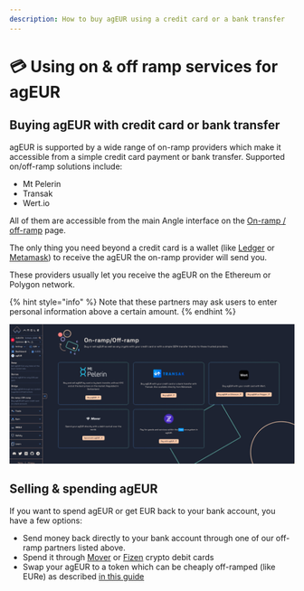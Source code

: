 ```yaml
---
description: How to buy agEUR using a credit card or a bank transfer
---
```


# 💳 Using on & off ramp services for agEUR

## Buying agEUR with credit card or bank transfer

agEUR is supported by a wide range of on-ramp providers which make it accessible from a simple credit card payment or bank transfer. Supported on/off-ramp solutions include:

- Mt Pelerin
- Transak
- Wert.io

All of them are accessible from the main Angle interface on the [On-ramp / off-ramp](https://app.angle.money/#/ramp) page.

The only thing you need beyond a credit card is a wallet (like [Ledger](https://www.ledger.com) or [Metamask](https://metamask.io)) to receive the agEUR the on-ramp provider will send you.

These providers usually let you receive the agEUR on the Ethereum or Polygon network.

{% hint style="info" %}
Note that these partners may ask users to enter personal information above a certain amount.
{% endhint %}

![On-ramp](../../../.gitbook/assets/on-ramp.png)

## Selling & spending agEUR

If you want to spend agEUR or get EUR back to your bank account, you have a few options:

- Send money back directly to your bank account through one of our off-ramp partners listed above.
- Spend it through [Mover](https://faq.viamover.com/what-does-mover-do) or [Fizen](https://fizen.io/) crypto debit cards
- Swap your agEUR to a token which can be cheaply off-ramped (like EURe) as described [in this guide](../../use-cases/ageur-power-usecase.md#withdrawing-ageur-to-a-bank-account)

